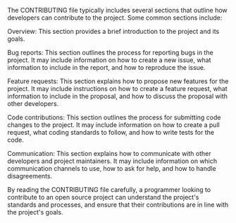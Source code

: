 The CONTRIBUTING file typically includes several sections that outline how developers can contribute to the project. Some common sections include:

Overview: This section provides a brief introduction to the project and its goals.

Bug reports: This section outlines the process for reporting bugs in the project. It may include information on how to create a new issue, what information to include in the report, and how to reproduce the issue.

Feature requests: This section explains how to propose new features for the project. It may include instructions on how to create a feature request, what information to include in the proposal, and how to discuss the proposal with other developers.

Code contributions: This section outlines the process for submitting code changes to the project. It may include information on how to create a pull request, what coding standards to follow, and how to write tests for the code.

Communication: This section explains how to communicate with other developers and project maintainers. It may include information on which communication channels to use, how to ask for help, and how to handle disagreements.

By reading the CONTRIBUTING file carefully, a programmer looking to contribute to an open source project can understand the project's standards and processes, and ensure that their contributions are in line with the project's goals.
